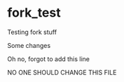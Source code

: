 # fork_test
Testing fork stuff


Some changes

Oh no, forgot to add this line

NO ONE SHOULD CHANGE THIS FILE
